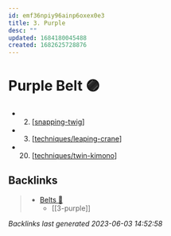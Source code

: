 ```yaml
---
id: emf36npiy96ainp6oxex0e3
title: 3. Purple
desc: ""
updated: 1684180045488
created: 1682625728876
---
```


# Purple Belt 🟣

- 2. [[snapping-twig]]
- 3. [[techniques/leaping-crane]]
- 20. [[techniques/twin-kimono]]

[//begin]: # "Autogenerated link references for markdown compatibility"
[snapping-twig]: ../techniques/snapping-twig "Snapping Twig"
[techniques/leaping-crane]: ../techniques/leaping-crane "Leaping Crane"
[techniques/twin-kimono]: ../techniques/twin-kimono "Twin Kimono"
[//end]: # "Autogenerated link references"

## Backlinks

> - [Belts 🥋](..\belts.md)
>   - [[3-purple]]

_Backlinks last generated 2023-06-03 14:52:58_
